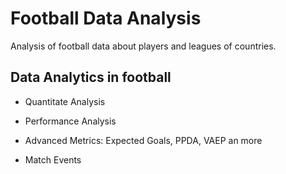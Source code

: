 # Football Data Analysis
Analysis of football data about players and leagues of countries.


## Data Analytics in football

- Quantitate Analysis

- Performance Analysis

- Advanced Metrics: Expected Goals, PPDA, VAEP an more

- Match Events 

